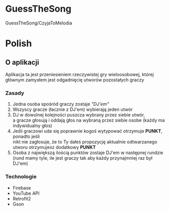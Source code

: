 # GuessTheSong
GuessTheSong/CzyjaToMelodia

<h1>Polish</h1>

<section><h2>O aplikacji</h2> Aplikacja ta jest przeniesieniem rzeczywistej gry wieloosobowej, której głównym zamysłem jest odgadnięcię utworów pozostałych graczy</br>

<h3>Zasady</h3>
<ol>
<li>Jedna osoba spośród graczy zostaje <i>"DJ'em"</i></li>
<li>Wszyscy gracze (łacznie z DJ'em) wybierają jeden utwór</li>
<li>DJ w dowolnej kolejności puszcza wybrany przez siebie utwór,<br>
a gracze głosują i oddają głos na wybraną przez siebie osobe (każdy ma indywidualny głos) 
</li>
<li>Jeśli graczowi uda się poprawnie kogoś wytypować otrzymuje <b>PUNKT</b>, ponadto jeśli <br>
nikt nie zagłosuje, że to Ty dałeś propozycję aktualnie odtwarzanego utworu otrzymujesz dodatkowy <b>PUNKT</b> </li>
<li>Osoba z największą ilością punktów zostaje DJ'em w następnej rundzie<br> (rund mamy tyle, ile jest graczy tak aby każdy przynajmniej raz był DJ'em)</li>
</ol>


<h3>Technologie</h3>

<ul>
<li>Firebase</li>
<li>YouTube API</li>
<li>Retrofit2</li>
<li>Gson</li>

</ul>




</section>

